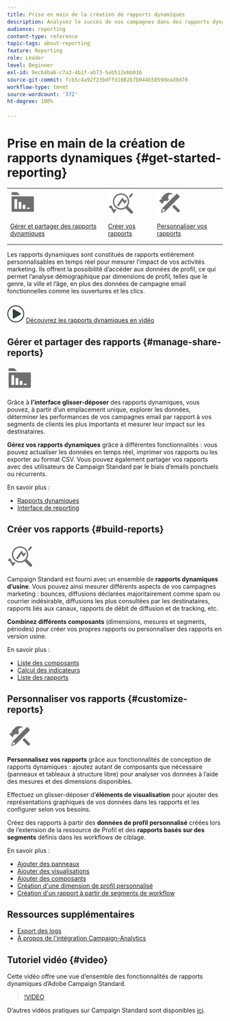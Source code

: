 ```yaml
---
title: Prise en main de la création de rapports dynamiques
description: Analysez le succès de vos campagnes dans des rapports dynamiques intégrés ou personnalisés.
audience: reporting
content-type: reference
topic-tags: about-reporting
feature: Reporting
role: Leader
level: Beginner
exl-id: 9ecb4ba6-c7a3-4b1f-ab73-5eb512ebb016
source-git-commit: fcb5c4a92f23bdffd1082b7b044b5859dead9d70
workflow-type: tm+mt
source-wordcount: '372'
ht-degree: 100%

---
```


# Prise en main de la création de rapports dynamiques {#get-started-reporting}

<table>
<tr>
<td><img src="assets/do-not-localize/icon_manage.svg" width="60px"><p><a href="#manage-share-reports">Gérer et partager des rapports dynamiques</a></p></td>
<td><img src="assets/do-not-localize/icon_build.svg" width="60px"><p><a href="#build-reports">Créer vos rapports</a></p></td>
<td><img src="assets/do-not-localize/icon_customize.svg" width="60px"><p><a href="#customize-reports">Personnaliser vos rapports</a></p></td></tr>
</table>

Les rapports dynamiques sont constitués de rapports entièrement personnalisables en temps réel pour mesurer l’impact de vos activités marketing. Ils offrent la possibilité d’accéder aux données de profil, ce qui permet l’analyse démographique par dimensions de profil, telles que le genre, la ville et l’âge, en plus des données de campagne email fonctionnelles comme les ouvertures et les clics.

![](assets/do-not-localize/how-to-video.png) [Découvrez les rapports dynamiques en vidéo](#video)

## Gérer et partager des rapports {#manage-share-reports}

<img src="assets/do-not-localize/icon_manage.svg" width="60px">

Grâce à **l’interface glisser-déposer** des rapports dynamiques, vous pouvez, à partir d’un emplacement unique, explorer les données, déterminer les performances de vos campagnes email par rapport à vos segments de clients les plus importants et mesurer leur impact sur les destinataires.

**Gérez vos rapports dynamiques** grâce à différentes fonctionnalités : vous pouvez actualiser les données en temps réel, imprimer vos rapports ou les exporter au format CSV. Vous pouvez également partager vos rapports avec des utilisateurs de Campaign Standard par le biais d’emails ponctuels ou récurrents.

En savoir plus :

* [Rapports dynamiques](../../reporting/using/about-dynamic-reports.md)
* [Interface de reporting](../../reporting/using/reporting-interface.md)

## Créer vos rapports {#build-reports}

<img src="assets/do-not-localize/icon_build.svg" width="60px">

Campaign Standard est fourni avec un ensemble de **rapports dynamiques d’usine**. Vous pouvez ainsi mesurer différents aspects de vos campagnes marketing : bounces, diffusions déclarées majoritairement comme spam ou courrier indésirable, diffusions les plus consultées par les destinataires, rapports liés aux canaux, rapports de débit de diffusion et de tracking, etc.

**Combinez différents composants** (dimensions, mesures et segments, périodes) pour créer vos propres rapports ou personnaliser des rapports en version usine.

En savoir plus :

* [Liste des composants](../../reporting/using/list-of-components-.md)
* [Calcul des indicateurs](../../reporting/using/indicator-calculation.md)
* [Liste des rapports](../../reporting/using/defining-the-report-period.md)

## Personnaliser vos rapports {#customize-reports}

<img src="assets/do-not-localize/icon_customize.svg" width="60px">

**Personnalisez vos rapports** grâce aux fonctionnalités de conception de rapports dynamiques : ajoutez autant de composants que nécessaire (panneaux et tableaux à structure libre) pour analyser vos données à l’aide des mesures et des dimensions disponibles.

Effectuez un glisser-déposer d’**éléments de visualisation** pour ajouter des représentations graphiques de vos données dans les rapports et les configurer selon vos besoins.

Créez des rapports à partir des **données de profil personnalisé** créées lors de l’extension de la ressource de Profil et des **rapports basés sur des segments** définis dans les workflows de ciblage.

En savoir plus :

* [Ajouter des panneaux](../../reporting/using/adding-panels.md)
* [Ajouter des visualisations](../../reporting/using/adding-visualizations.md)
* [Ajouter des composants](../../reporting/using/adding-components.md)
* [Création d&#39;une dimension de profil personnalisé](../../reporting/using/creating-a-custom-profile-dimension.md)
* [Création d&#39;un rapport à partir de segments de workflow](../../reporting/using/creating-a-report-workflow-segment.md)

## Ressources supplémentaires

* [Export des logs](../../automating/using/exporting-logs.md)
* [À propos de l&#39;intégration Campaign-Analytics](../../integrating/using/about-campaign-analytics-integration.md)

## Tutoriel vidéo {#video}

Cette vidéo offre une vue d’ensemble des fonctionnalités de rapports dynamiques d’Adobe Campaign Standard.

>[!VIDEO](https://video.tv.adobe.com/v/23021?quality=12&captions=eng)

D’autres vidéos pratiques sur Campaign Standard sont disponibles [ici](https://experienceleague.adobe.com/docs/campaign-standard-learn/tutorials/overview.html?lang=fr).
